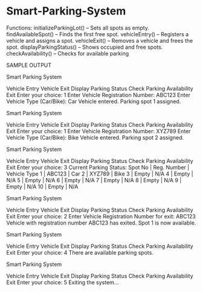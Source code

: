 # Smart-Parking-System

Functions: initializeParkingLot() – Sets all spots as empty. findAvailableSpot() – Finds the first free spot. vehicleEntry() – Registers a vehicle and assigns a spot. vehicleExit() – Removes a vehicle and frees the spot. displayParkingStatus() – Shows occupied and free spots. checkAvailability() – Checks for available parking

SAMPLE OUTPUT

Smart Parking System

Vehicle Entry
Vehicle Exit
Display Parking Status
Check Parking Availability
Exit Enter your choice: 1
Enter Vehicle Registration Number: ABC123 Enter Vehicle Type (Car/Bike): Car Vehicle entered. Parking spot 1 assigned.

Smart Parking System

Vehicle Entry
Vehicle Exit
Display Parking Status
Check Parking Availability
Exit Enter your choice: 1
Enter Vehicle Registration Number: XYZ789 Enter Vehicle Type (Car/Bike): Bike Vehicle entered. Parking spot 2 assigned.

Smart Parking System

Vehicle Entry
Vehicle Exit
Display Parking Status
Check Parking Availability
Exit Enter your choice: 3
Current Parking Status: Spot No | Reg. Number | Vehicle Type 1 | ABC123 | Car 2 | XYZ789 | Bike 3 | Empty | N/A 4 | Empty | N/A 5 | Empty | N/A 6 | Empty | N/A 7 | Empty | N/A 8 | Empty | N/A 9 | Empty | N/A 10 | Empty | N/A

Smart Parking System

Vehicle Entry
Vehicle Exit
Display Parking Status
Check Parking Availability
Exit Enter your choice: 2
Enter Vehicle Registration Number for exit: ABC123 Vehicle with registration number ABC123 has exited. Spot 1 is now available.

Smart Parking System

Vehicle Entry
Vehicle Exit
Display Parking Status
Check Parking Availability
Exit Enter your choice: 4
There are available parking spots.

Smart Parking System

Vehicle Entry
Vehicle Exit
Display Parking Status
Check Parking Availability
Exit Enter your choice: 5
Exiting the system...

